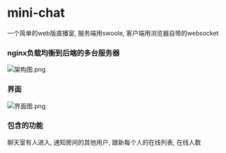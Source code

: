 # mini-chat
一个简单的web版直播室, 服务端用swoole, 客户端用浏览器自带的websocket

### nginx负载均衡到后端的多台服务器
 
![架构图.png](https://i.loli.net/2018/04/19/5ad873bf66e28.png)

### 界面

![界面图.png](https://i.loli.net/2018/04/19/5ad89109d6c8a.gif)


### 包含的功能

聊天室有人进入, 通知房间的其他用户, 跟新每个人的在线列表, 在线人数



